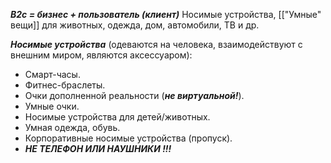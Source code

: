 ***B2c = бизнес + пользователь (клиент)***
Носимые устройства, [["Умные" вещи]] для животных, одежда, дом, автомобили, ТВ и др.

***Носимые устройства*** (одеваются на человека, взаимодействуют с внешним миром, являются аксессуаром):
- Смарт-часы.
- Фитнес-браслеты.
- Очки дополненной реальности (***не виртуальной!***).
- Умные очки.
- Носимые устройства для детей/животных.
- Умная одежда, обувь.
- Корпоративные носимые устройства (пропуск).
- ***НЕ ТЕЛЕФОН ИЛИ НАУШНИКИ !!!***